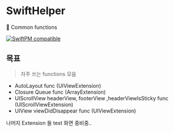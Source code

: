 # SwiftHelper
🤖 Common functions

[![SwiftPM compatible](https://img.shields.io/badge/SwiftPM-compatible-brightgreen.svg)](https://swift.org/package-manager/)

## 목표
> 자주 쓰는 functions 모음
 - AutoLayout func (UIViewExtension)
 - Closure Queue func (ArrayExtension)
 - UIScrollView headerView, footerView ,headerViewIsSticky func (UIScrollViewExtension)
 - UIView viewDidDisappear func (UIViewExtension)
 
 나머지 Extension 들 test 화면 중비중..

